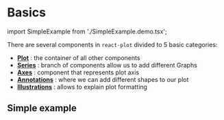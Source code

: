 # Basics

import SimpleExample from './SimpleExample.demo.tsx';

There are several components in `react-plot` divided to 5 basic categories:

- **[Plot](../070_plot.md)** : the container of all other components
- **[Series](../100_series/000_intro.md)** : branch of components allow us to add different Graphs
- **[Axes](../200_axes/000_intro.md)** : component that represents plot axis
- **[Annotations](../300_annotations/000_intro.md)** : where we can add different shapes to our plot
- **[Illustrations](../450_illustrations/000_intro.md)** : allows to explain plot formatting

## Simple example

<SimpleExample/>
